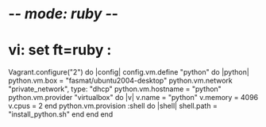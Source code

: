 
 # -*- mode: ruby -*-
 # vi: set ft=ruby :

Vagrant.configure("2") do |config|
  config.vm.define "python" do |python|
    python.vm.box = "fasmat/ubuntu2004-desktop"
    python.vm.network "private_network", type: "dhcp"
    python.vm.hostname = "python"
    python.vm.provider "virtualbox" do |v|
      v.name = "python"
      v.memory = 4096
      v.cpus = 2
    end
    python.vm.provision :shell do |shell|
      shell.path = "install_python.sh"
    end
  end
end

